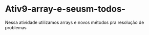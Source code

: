 # Ativ9-array-e-seusm-todos-
Nessa atividade utilizamos  arrays e novos métodos pra resolução de problemas

